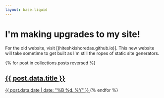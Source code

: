 ```yaml
---
layout: base.liquid
---
```


# I'm making upgrades to my site!

For the old website, visit [(hiteshkishoredas.github.io)].
This new website will take sometime to get built as I'm still the ropes of static site generators.

{% for post in collections.posts reversed %}
  <a href="{{ post.url }}">
    <h2>{{ post.data.title }}</h2>
    <time>{{ post.data.date | date: "%B %d, %Y" }}</time>
  </a>
{% endfor %}
